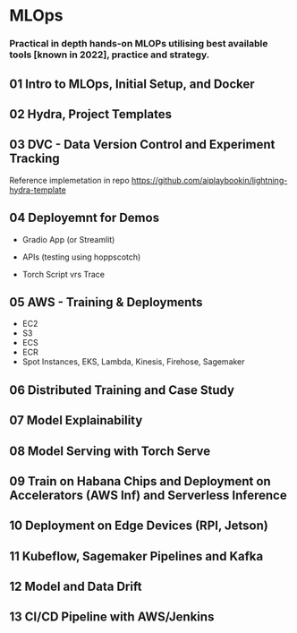# MLOps

### Practical in depth hands-on MLOPs utilising best available tools [known in 2022], practice and strategy.

## 01 Intro to MLOps, Initial Setup, and Docker

## 02 Hydra, Project Templates

## 03 DVC - Data Version Control and Experiment Tracking

Reference implemetation in repo https://github.com/aiplaybookin/lightning-hydra-template

## 04 Deployemnt for Demos

- Gradio App (or Streamlit)

- APIs (testing using hoppscotch)

- Torch Script vrs Trace

## 05 AWS - Training & Deployments

- EC2 
- S3
- ECS
- ECR
- Spot Instances, EKS, Lambda, Kinesis, Firehose, Sagemaker

## 06 Distributed Training and Case Study

## 07 Model Explainability

## 08 Model Serving with Torch Serve

## 09 Train on Habana Chips and Deployment on Accelerators (AWS Inf) and Serverless Inference

## 10 Deployment on Edge Devices (RPI, Jetson)

## 11 Kubeflow, Sagemaker Pipelines and Kafka

## 12 Model and Data Drift

## 13 CI/CD Pipeline with AWS/Jenkins
